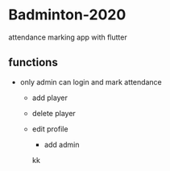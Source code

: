 # Badminton-2020
attendance marking app with flutter
## functions 
* only admin can login and mark attendance
  * add player
  * delete player
  * edit profile 
    * add admin

    kk
    
 
